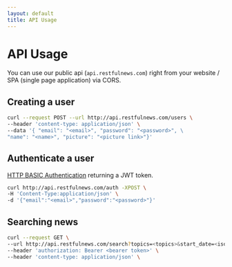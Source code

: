 ```yaml
---
layout: default
title: API Usage
---
```


# API Usage

You can use our public api (`api.restfulnews.com`) right from your website / SPA (single page application) via CORS.
## Creating a user
```bash
curl --request POST --url http://api.restfulnews.com/users \
--header 'content-type: application/json' \
--data '{ "email": "<email>", "password": "<password>", \
"name": "<name>", "picture": "<picture link>"}'
```
## Authenticate a user
[HTTP BASIC Authentication](https://developer.mozilla.org/en-US/docs/Web/HTTP/Authentication#Basic_authentication_scheme) returning a JWT token.
```bash
curl http://api.restfulnews.com/auth -XPOST \
-H 'Content-Type:application/json' \
-d '{"email":"<email>","password":"<password>"}'
```
## Searching news
```bash
curl --request GET \
--url http://api.restfulnews.com/search?topics=<topics>&start_date=<iso_time>&end_date=<iso_time> \
--header 'authorization: Bearer <bearer token>' \
--header 'content-type: application/json' \
```
